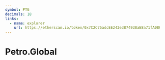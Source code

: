```yaml
---
symbol: PTG
decimals: 18
links:
  - name: explorer
    url: https://etherscan.io/token/0x7C2C75adcEE243e3874938aE8a71fA08020088a3
---
```


# Petro.Global
